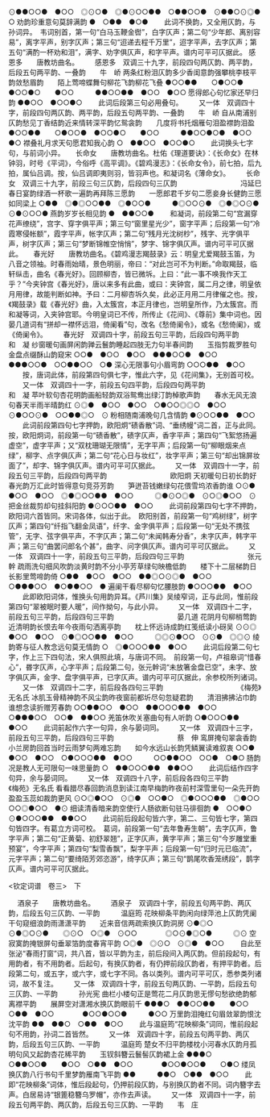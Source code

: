<!-- { "loadSidebar": true } -->
⊙●●○○●　●○○　◎⊙○●　◎●⊙○○●●　○●●○○●　⊙●●○⊙◎●　○
劝韵珍重意句莫辞满韵
●　○●●　●○●
 　　此词不换韵，又全用仄韵，与孙词异。　韦词别首，第一句“白马玉鞭金辔”，白字仄声；第二句“少年郎、离别容易”，离字平声，别字仄声；第三句“迢递去程千万里”，迢字平声，去字仄声；第五句“满酌一杯劝和泪”，满字、劝字俱仄声，和字平声。谱内可平可仄据此。 
感恩多　　唐教坊曲名。
　　感恩多　双调三十九字，前段四句两仄韵、两平韵，后段五句两平韵、一叠韵　　牛　峤
两条红粉泪仄韵多少香闺意韵强攀桃李枝平韵敛愁眉韵　　陌上莺啼蝶舞句柳花飞韵柳花飞叠
●○○●●　　○●○○●　●○○●○　　●○○　　　●●○○●●　●○○　●○○
愿得郎心句忆家还早归韵
●●○○　●○○●○
 　　此词后段第三句必用叠句。 
　　又一体　双调四十字，前段四句两仄韵、两平韵，后段五句两平韵、一叠韵　　牛　峤
自从南浦别仄韵愁见丁香结韵近来情转深平韵忆鸳衾韵　　几度将书托烟雁句泪盈襟韵泪盈
●○○●●　　○●○○●　●○○●○　　●○○　　　●●○○●○●　●○○　●○
襟叠礼月求天句愿君知我心韵
○　●●○○　●○○●○
 　　此词换头七字句，与前词小异。 
　
长命女　　唐教坊曲名。杜佑《理道要诀》：《长命女》在林钟羽，时号《平词》，今俗呼《高平调》。《碧鸡漫志》：《长命女令》，前七拍，后九拍，属仙吕调。按，仙吕调即夷则羽，皆羽声也。和凝词名《薄命女》。
　　长命女　双调三十九字，前段三句三仄韵，后段四句三仄韵　　　　　　　　　冯延巳
春日宴韵绿酒一杯歌一遍韵再拜陈三愿韵　　一愿郎君千岁句二愿妾身长健韵三愿如同梁上
○●●　◎●◎○○●●　◎●○○●　　　●◎○○⊙●　◎●◎○⊙●　⊙●⊙○○●
燕韵岁岁长相见韵
●　●●○○●
 　　和凝词，前段第二句“宫漏穿花声缭绕”，宫字、穿字俱平声；第三句“窗里星光少”，窗字平声；后段第一句“冷霞寒侵帐额”，霞字平声，帐字仄声；第二句“残月光沈树杪”，残字、光字俱平声，树字仄声；第三句“梦断锦帷空悄悄”，梦字、锦字俱仄声。谱内可平可仄据此。 
　
春光好　　唐教坊曲名。《碧鸡漫志羯鼓录》云：明皇尤爱羯鼓玉笛，为八音之领袖。时春雨始晴，景色明丽，帝曰：“对此岂可不为判断。”命取羯鼓，临轩纵击，曲名《春光好》。回顾柳杏，皆已微坼。上曰：“此一事不唤我作天工乎？”今夹钟宫《春光好》，唐以来多有此曲，或曰：夹钟宫，属二月之律，明皇依月用律，故能判断如神。予曰：二月柳杏坼久矣，此必正月用二月律催之也。按，《羯鼓录》载《春光好》曲，入太簇宫，本正月律也，岂明皇所作，乃太簇宫。而和凝等词，入夹钟宫耶。今明皇词已不传，所传止《花间》、《尊前》集中词也。因晏几道词有“拼却一襟怀远泪，倚阑看”句，改名《愁倚阑令》，或名《愁倚阑》，或《倚阑令》。
　　春光好　双调四十字，前段五句三平韵，后段四句两平韵　　　　　　　　　　和　凝
纱窗暖句画屏闲韵亸云鬟韵睡起四肢无力句半春间韵　　玉指剪裁罗胜句金盘点缀酥山韵窥宋
○○●　●○○　●○○　●●●○○●　●○○　　　●●●○○●　○○●●○○　○●
深心无限事句小眉弯韵
○○○●●　●○○
 　　按，唐词此体，前段第四句俱七字，惟此六字，见《花间集》，无别首可校。 
　　又一体　双调四十一字，前段五句四平韵，后段四句两平韵　　　　　　　　　和　凝
苹叶软句杏花明韵画船轻韵双浴鸳鸯出绿汀韵棹歌声韵　　春水无风无浪句春天半雨半晴韵红
⊙◎●　●○○　●○○　○●○○◎◎○　●○○　　　⊙●○○⊙●　○○●●◎○　⊙
粉相随南浦晚句几含情韵
●⊙○○●●　●○○
 　　此词前段第四句七字押韵，欧阳炯“碛香散”词、“垂绣幔”词二首，正与此同。　按，欧阳炯词，前段第一句“碛香散”，碛字仄声，香字平声；第四句“飞絮悠扬遍虚空”，虚字平声；又“双枕珊瑚无限情”，无字平声；后段第一句“柳眼烟来点绿”，柳字、点字俱仄声；第二句“花心日与妆红”，妆字平声；第三句“却出锦屏妆面了”，却字、锦字俱仄声。谱内可平可仄据此。 
　　又一体　双调四十一字，前段五句三平韵，后段四句两平韵　　　　　　　　　欧阳炯
天初暖句日初长韵好春光韵万汇此时皆得意句竞芬芳韵　　笋迸苔钱嫩绿句花偎雪坞浓香韵谁
○⊙●　●○○　●○○　◎●◎○○●●　●○○　　　◎●⊙○◎●　⊙○◎●○○　⊙
把金丝裁剪却句挂斜阳韵
●⊙○○●●　●○○
 　　此词前段第四句七字不押韵，欧阳词六首皆同。宋词各体，似出于此。　欧阳别首，前段第一句“鸡树绿”，树字仄声；第四句“纤指飞翻金凤语”，纤字、金字俱平声；后段第一句“无处不携弦管”，无字、弦字俱平声，不字仄声；第二句“未闻韩寿分香”，未字仄声，韩字平声；第三句“曲罢问郎名个甚”，曲字、问字俱仄声。谱内可平可仄据此。 
　　又一体　双调四十一字，前段五句三平韵，后段四句三平韵　　　　　　　　　张元幹
疏雨洗句细风吹韵淡黄时韵不分小亭芳草绿句映檐低韵　　楼下十二层梯韵日长影里莺啼韵倚
○●●　●○○　●○○　●●◎○⊙◎●　●○○　　　○●●●○○　●○●●○○　●
遍阑干看尽柳句忆腰肢韵
●○○○●●　●○○
 　　此即欧阳词体，惟换头句用韵异耳。《芦川集》吴绫窄词，正与此同，惟前段第四句“翠被眠时要人暖”，间作拗句，与此小异。 
　　又一体　双调四十二字，前段五句三平韵，后段四句三平韵　　　　　　　　　晏几道
花阴月句柳梢莺韵近清明韵长恨去年今夜雨句洒离亭韵　　枕上怀远诗成韵红笺纸读小砑吴
⊙⊙◎　●○○　●○○　⊙●◎○○●●　●○○　　　◎◎⊙●○○　⊙⊙●　◎◎⊙
绫韵寄与征人教念远句莫无情韵
○　◎●○○○●●　●○○
 　　此词后段第二句七字，作上三下四句法，宋人俱照此填，与唐词不同。　前段第一句，卢祖皋词“惜春心”，昬字仄声，心字平声；后段第二句，张元幹词“未放箸金盘已空”，未字、放字俱仄声，金字、盘字俱平声，已字仄声。谱内可平可仄据此，余参校所列诸词。 
　　又一体　双调四十二字，前后段各四句三平韵　　　　　　　　　　　《梅苑》无名氏
冰肌玉骨精神韵不风尘韵昨夜窗前都圻尽句忽疑君韵　　清泪拂拂沾巾韵谁想念读折赠芳春韵
○○●●○○　●○○　●●○○○●●　●○○　　　○●●●○○　○○●　●●○○
羌笛休吹关塞曲句有人听韵
○●○○○●●　●○○
 　　此词前起作六字一句异，余与晏词同。 
　　又一体　双调四十三字，前段五句三平韵，后段四句三平韵　　　　　　　　　蔡　伸
鸾屏掩句翠衾香韵小兰房韵回首当时云雨梦句两难忘韵　　如今水远山长韵凭鳞翼读难叙衷
○○●　●○○　●○○　○●○○○●●　●○○　　　○○●●○○　○○●　○●○
肠韵况是教人无可限句一味思量韵
○　●●○○○●●　●●○○
 　　此词后结作四字句异，余与晏词同。 
　　又一体　双调四十八字，前后段各四句三平韵　　　　　　　　　　　《梅苑》无名氏
看看腊尽春回韵消息到读江南早梅韵昨夜前村深雪里句一朵先开韵　　盈盈玉蕊如裁韵更风
⊙○◎●○○　⊙◎●　○○●○　◎●○○○●●　◎●○○　　　○○◎●○○　●⊙
细读清香暗来韵空使行人肠欲断句驻马徘徊韵
●　○○●○　⊙●○○○●●　●●○○
 　　此词前后段起句皆六字，第二、三句皆七字，第四句皆四字。有葛立方词可校。　葛词，前段第一句“去年鲁寿生朝”，去字仄声，鲁字平声；第二句“正黄菊、初舒翠翘”，正字仄声，黄字平声；第三句“今岁雕堂重预宴”，今字平声；第四句“梨雪香飘”，梨字平声；后段第一句“归时元已临流”，元字平声；第二句“要绮陌芳郊恣游”，绮字仄声；第三句“鹊尾吹香笼绣段”，鹊字仄声。谱内可平可仄据此。 

<钦定词谱　卷三>　下

　
酒泉子　　唐教坊曲名。
　　酒泉子　双调四十字，前段五句两平韵、两仄韵，后段五句三仄韵、一平韵　　　温庭筠
花映柳条平韵闲向绿萍池上仄韵凭阑干句窥细浪韵雨潇潇平韵　　近来音信两疏索换仄韵洞房
⊙●◎○　　⊙●◎○⊙●　　◎⊙○　○◎●　⊙○○　　　　◎○⊙●◎○●　　　◎⊙
空寂寞韵掩银屏句垂翠箔韵度春宵平韵
○◎●　◎⊙○　⊙◎●　●○○
 　　自此至张泌“春雨打窗”词，共八首，皆以平韵为主，前后段间入两仄韵。但前段起句，有用韵者，有不用韵者。后起句，有换仄韵者，有仍押前段仄韵者，有押平韵者。后段第二句，或五字，或六字，或七字不同。各以类列。谱内可平可仄，悉参类列诸词，故不复注。 
　　又一体　双调四十字，前段五句两仄韵、一平韵，后段五句三仄韵、一平韵　　　孙光宪
曲栏小楼句正是莺花二月仄韵思无憀句愁欲绝韵郁离襟平韵　　展屏空对潇湘水换仄韵眼前千
●●●○　●●○○●●　　●○○　○●●　●○○　　　　●○○●○○●　　　●○○
万里韵泪掩红句眉敛翠韵恨沈沈平韵
●●　●●○　○●●　●○○
 　　此与温庭筠“花映柳条”词同，惟前段起句不用韵，孙词二首皆然。 
　　又一体　双调四十字，前段五句两平韵、两仄韵，后段五句三仄韵、一平韵　　　温庭筠
楚女不归平韵楼枕小河春水仄韵月孤明句风又起韵杏花稀平韵　　玉钗斜簪云鬟髻仄韵裙上金
●●●○　　○●●○○●　　●○○　○●●　●○○　　　　●○○●○○●　　○●○
缕凤换仄韵八行书句千里梦韵雁南飞平韵
●●　　　●●○　○●●　●○○
 　　此即“花映柳条”词体，惟后段起句，仍押前段仄韵，与别换仄韵者不同。词内簪字去声。白居易诗“银篦稳簪乌罗帽”，亦作去声读。 
　　又一体　双调四十一字，前段五句两平韵、两仄韵，后段五句三仄韵、一平韵　　韦　庄
